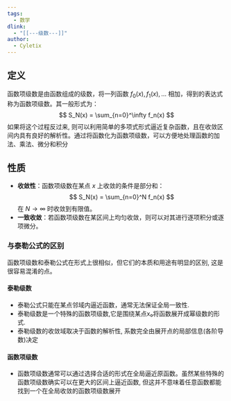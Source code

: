 ```yaml
---
tags:
  - 数学
dlink:
  - "[[---级数---]]"
author:
  - Cyletix
---
```

## 定义
函数项级数是由函数组成的级数，将一列函数 $f_0(x), f_1(x), \ldots$ 相加，得到的表达式称为函数项级数。其一般形式为：
$$
S_N(x) = \sum_{n=0}^\infty f_n(x)
$$如果将这个过程反过来, 则可以利用简单的多项式形式逼近复杂函数，且在收敛区间内具有良好的解析性。通过将函数化为函数项级数，可以方便地处理函数的加法、乘法、微分和积分

## 性质
- **收敛性**：函数项级数在某点 $x$ 上收敛的条件是部分和：
$$
S_N(x) = \sum_{n=0}^N f_n(x)
$$
  在 $N \to \infty$ 时收敛到有限值。
- **一致收敛**：若函数项级数在某区间上均匀收敛，则可以对其进行逐项积分或逐项微分。


### 与泰勒公式的区别

函数项级数和泰勒公式在形式上很相似，但它们的本质和用途有明显的区别, 这是很容易混淆的点。

#### 泰勒级数
- 泰勒公式只能在某点邻域内逼近函数，通常无法保证全局一致性. 
- 泰勒级数是一个特殊的函数项级数,它是围绕某点x₀将函数展开成幂级数的形式. 
- 泰勒级数的收敛域取决于函数的解析性, 系数完全由展开点的局部信息(各阶导数)决定
#### 函数项级数
- 函数项级数通常可以通过选择合适的形式在全局逼近原函数。虽然某些特殊的函数项级数确实可以在更大的区间上逼近函数, 但这并不意味着任意函数都能找到一个在全局收敛的函数项级数展开
